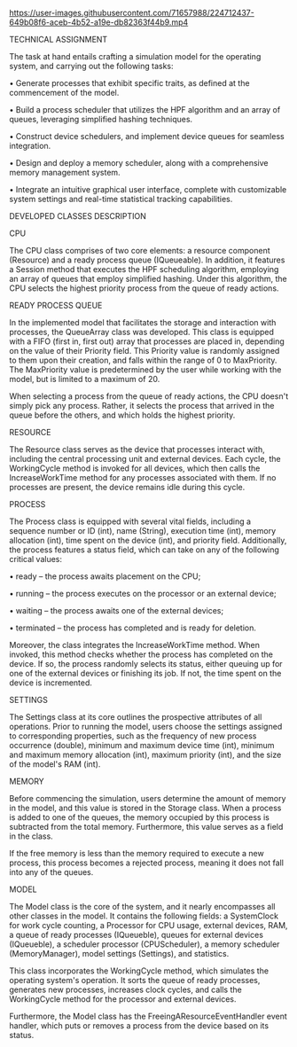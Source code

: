 https://user-images.githubusercontent.com/71657988/224712437-649b08f6-aceb-4b52-a19e-db82363f44b9.mp4

TECHNICAL ASSIGNMENT

The task at hand entails crafting a simulation model for the operating system, and carrying out the following tasks:

• Generate processes that exhibit specific traits, as defined at the commencement of the model.

• Build a process scheduler that utilizes the HPF algorithm and an array of queues, leveraging simplified hashing techniques.

• Construct device schedulers, and implement device queues for seamless integration.

• Design and deploy a memory scheduler, along with a comprehensive memory management system.

• Integrate an intuitive graphical user interface, complete with customizable system settings and real-time statistical tracking capabilities.

DEVELOPED CLASSES DESCRIPTION

CPU

The CPU class comprises of two core elements: a resource component (Resource) and a ready process queue (IQueueable<Process>). In addition, it features a Session method that executes the HPF scheduling algorithm, employing an array of queues that employ simplified hashing. Under this algorithm, the CPU selects the highest priority process from the queue of ready actions.

READY PROCESS QUEUE

In the implemented model that facilitates the storage and interaction with processes, the QueueArray class was developed. This class is equipped with a FIFO (first in, first out) array that processes are placed in, depending on the value of their Priority field. This Priority value is randomly assigned to them upon their creation, and falls within the range of 0 to MaxPriority. The MaxPriority value is predetermined by the user while working with the model, but is limited to a maximum of 20.

When selecting a process from the queue of ready actions, the CPU doesn't simply pick any process. Rather, it selects the process that arrived in the queue before the others, and which holds the highest priority.

RESOURCE

The Resource class serves as the device that processes interact with, including the central processing unit and external devices. Each cycle, the WorkingCycle method is invoked for all devices, which then calls the IncreaseWorkTime method for any processes associated with them. If no processes are present, the device remains idle during this cycle.

PROCESS

The Process class is equipped with several vital fields, including a sequence number or ID (int), name (String), execution time (int), memory allocation (int), time spent on the device (int), and priority field. Additionally, the process features a status field, which can take on any of the following critical values:

• ready – the process awaits placement on the CPU;

• running – the process executes on the processor or an external device;

• waiting – the process awaits one of the external devices;

• terminated – the process has completed and is ready for deletion.

Moreover, the class integrates the IncreaseWorkTime method. When invoked, this method checks whether the process has completed on the device. If so, the process randomly selects its status, either queuing up for one of the external devices or finishing its job. If not, the time spent on the device is incremented.

SETTINGS

The Settings class at its core outlines the prospective attributes of all operations. Prior to running the model, users choose the settings assigned to corresponding properties, such as the frequency of new process occurrence (double), minimum and maximum device time (int), minimum and maximum memory allocation (int), maximum priority (int), and the size of the model's RAM (int).

MEMORY

Before commencing the simulation, users determine the amount of memory in the model, and this value is stored in the Storage class. When a process is added to one of the queues, the memory occupied by this process is subtracted from the total memory. Furthermore, this value serves as a field in the class.

If the free memory is less than the memory required to execute a new process, this process becomes a rejected process, meaning it does not fall into any of the queues.

MODEL

The Model class is the core of the system, and it nearly encompasses all other classes in the model. It contains the following fields: a SystemClock for work cycle counting, a Processor for CPU usage, external devices, RAM, a queue of ready processes (IQueueble<Process>), queues for external devices (IQueueble<Process>), a scheduler processor (CPUScheduler), a memory scheduler (MemoryManager), model settings (Settings), and statistics.

This class incorporates the WorkingCycle method, which simulates the operating system's operation. It sorts the queue of ready processes, generates new processes, increases clock cycles, and calls the WorkingCycle method for the processor and external devices.

Furthermore, the Model class has the FreeingAResourceEventHandler event handler, which puts or removes a process from the device based on its status.
